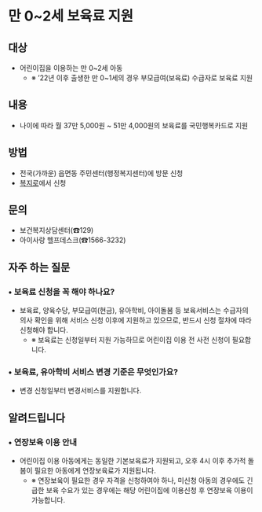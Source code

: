 # 만 0~2세 보육료 지원

## 대상
- 어린이집을 이용하는 만 0~2세 아동
  - ※ ’22년 이후 출생한 만 0~1세의 경우 부모급여(보육료) 수급자로 보육료 지원

## 내용
- 나이에 따라 월 37만 5,000원 ~ 51만 4,000원의 보육료를 국민행복카드로 지원

## 방법
- 전국(가까운) 읍면동 주민센터(행정복지센터)에 방문 신청
- [복지로](www.bokjiro.go.kr)에서 신청

## 문의
- 보건복지상담센터(☎129)
- 아이사랑 헬프데스크(☎1566-3232)

## 자주 하는 질문

### • 보육료 신청을 꼭 해야 하나요?
- 보육료, 양육수당, 부모급여(현금), 유아학비, 아이돌봄 등 보육서비스는 수급자의 의사 확인을 위해 서비스 신청 이후에 지원하고 있으므로, 반드시 신청 절차에 따라 신청해야 합니다.
  - ※ 보육료는 신청일부터 지원 가능하므로 어린이집 이용 전 사전 신청이 필요합니다.

### • 보육료, 유아학비 서비스 변경 기준은 무엇인가요?
- 변경 신청일부터 변경서비스를 지원합니다.

## 알려드립니다
### • 연장보육 이용 안내
- 어린이집 이용 아동에게는 동일한 기본보육료가 지원되고, 오후 4시 이후 추가적 돌봄이 필요한 아동에게 연장보육료가 지원됩니다.
  - ※ 연장보육이 필요한 경우 자격을 신청하여야 하나, 미신청 아동의 경우에도 긴급한 보육 수요가 있는 경우에는 해당 어린이집에 이용신청 후 연장보육 이용이 가능합니다.
